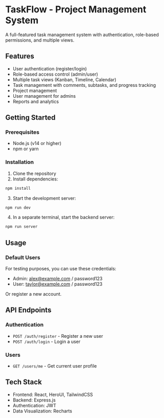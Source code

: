 # TaskFlow - Project Management System

A full-featured task management system with authentication, role-based permissions, and multiple views.

## Features

- User authentication (register/login)
- Role-based access control (admin/user)
- Multiple task views (Kanban, Timeline, Calendar)
- Task management with comments, subtasks, and progress tracking
- Project management
- User management for admins
- Reports and analytics

## Getting Started

### Prerequisites

- Node.js (v14 or higher)
- npm or yarn

### Installation

1. Clone the repository
2. Install dependencies:

```bash
npm install
```

3. Start the development server:

```bash
npm run dev
```

4. In a separate terminal, start the backend server:

```bash
npm run server
```

## Usage

### Default Users

For testing purposes, you can use these credentials:

- Admin: alex@example.com / password123
- User: taylor@example.com / password123

Or register a new account.

## API Endpoints

### Authentication

- `POST /auth/register` - Register a new user
- `POST /auth/login` - Login a user

### Users

- `GET /users/me` - Get current user profile

## Tech Stack

- Frontend: React, HeroUI, TailwindCSS
- Backend: Express.js
- Authentication: JWT
- Data Visualization: Recharts
